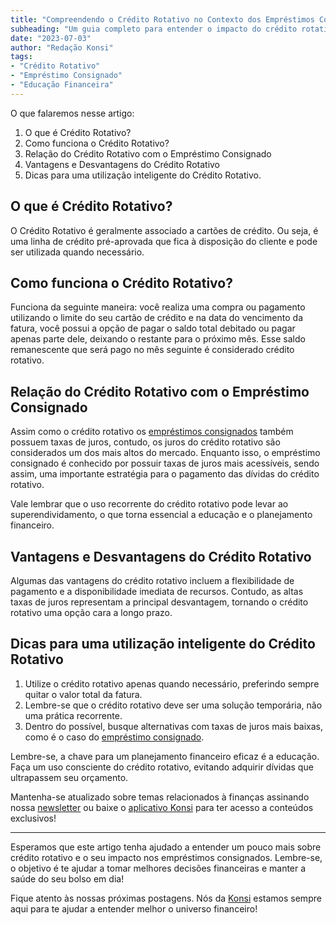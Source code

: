 ```yaml
---
title: "Compreendendo o Crédito Rotativo no Contexto dos Empréstimos Consignados"
subheading: "Um guia completo para entender o impacto do crédito rotativo no seu empréstimo consignado."
date: "2023-07-03"
author: "Redação Konsi"
tags:
- "Crédito Rotativo"
- "Empréstimo Consignado"
- "Educação Financeira"
---
```


O que falaremos nesse artigo:
1. O que é Crédito Rotativo?
2. Como funciona o Crédito Rotativo?
3. Relação do Crédito Rotativo com o Empréstimo Consignado
4. Vantagens e Desvantagens do Crédito Rotativo
5. Dicas para uma utilização inteligente do Crédito Rotativo.

## O que é Crédito Rotativo?

O Crédito Rotativo é geralmente associado a cartões de crédito. Ou seja, é uma linha de crédito pré-aprovada que fica à disposição do cliente e pode ser utilizada quando necessário.

## Como funciona o Crédito Rotativo?

Funciona da seguinte maneira: você realiza uma compra ou pagamento utilizando o limite do seu cartão de crédito e na data do vencimento da fatura, você possui a opção de pagar o saldo total debitado ou pagar apenas parte dele, deixando o restante para o próximo mês. Esse saldo remanescente que será pago no mês seguinte é considerado crédito rotativo.

## Relação do Crédito Rotativo com o Empréstimo Consignado

Assim como o crédito rotativo os [empréstimos consignados](https://konsi.com.br/postagens/emprstimos-consignados-e-suas-principais-aplicaes) também possuem taxas de juros, contudo, os juros do crédito rotativo são considerados um dos mais altos do mercado. Enquanto isso, o empréstimo consignado é conhecido por possuir taxas de juros mais acessíveis, sendo assim, uma importante estratégia para o pagamento das dívidas do crédito rotativo.

Vale lembrar que o uso recorrente do crédito rotativo pode levar ao superendividamento, o que torna essencial a educação e o planejamento financeiro. 

## Vantagens e Desvantagens do Crédito Rotativo

Algumas das vantagens do crédito rotativo incluem a flexibilidade de pagamento e a disponibilidade imediata de recursos. Contudo, as altas taxas de juros representam a principal desvantagem, tornando o crédito rotativo uma opção cara a longo prazo.

## Dicas para uma utilização inteligente do Crédito Rotativo

1. Utilize o crédito rotativo apenas quando necessário, preferindo sempre quitar o valor total da fatura.
2. Lembre-se que o crédito rotativo deve ser uma solução temporária, não uma prática recorrente. 
3. Dentro do possível, busque alternativas com taxas de juros mais baixas, como é o caso do [empréstimo consignado](https://konsi.com.br/postagens/crdito-consignado-como-utiliz-lo-para-melhorar-sua-vida-financeira).

Lembre-se, a chave para um planejamento financeiro eficaz é a educação. Faça um uso consciente do crédito rotativo, evitando adquirir dívidas que ultrapassem seu orçamento. 

Mantenha-se atualizado sobre temas relacionados à finanças assinando nossa [newsletter](https://konsi.com.br/) ou baixe o [aplicativo Konsi](https://konsi.com.br/) para ter acesso a conteúdos exclusivos!

---

Esperamos que este artigo tenha ajudado a entender um pouco mais sobre crédito rotativo e o seu impacto nos empréstimos consignados. Lembre-se, o objetivo é te ajudar a tomar melhores decisões financeiras e manter a saúde do seu bolso em dia! 

Fique atento às nossas próximas postagens. Nós da [Konsi](https://konsi.com.br/) estamos sempre aqui para te ajudar a entender melhor o universo financeiro!

